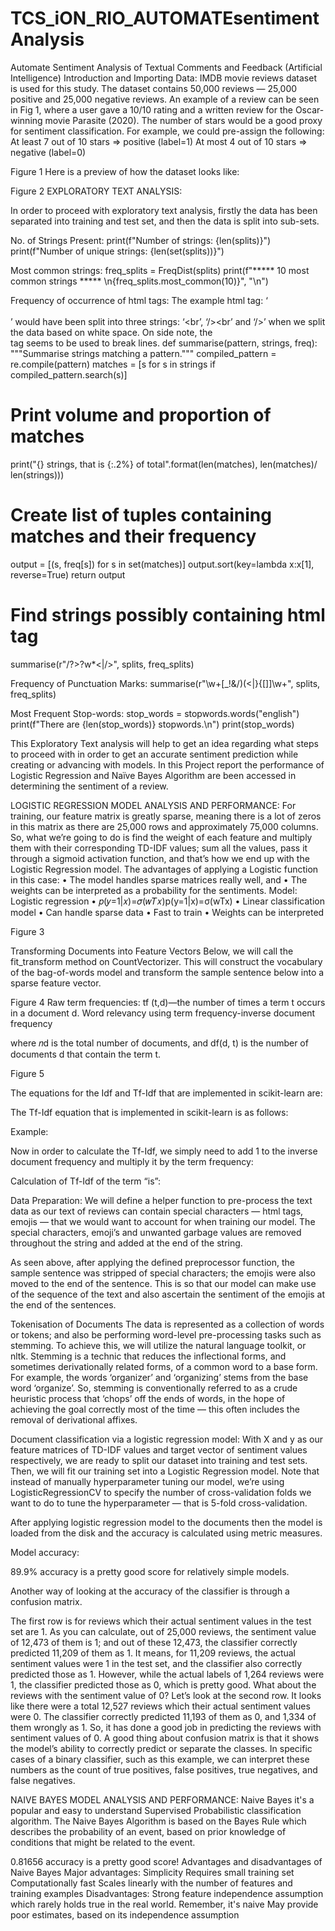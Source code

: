 # TCS_iON_RIO_AUTOMATEsentimentAnalysis
Automate Sentiment Analysis of Textual Comments and Feedback
(Artificial Intelligence)
Introduction and Importing Data:
IMDB movie reviews dataset is used for this study. The dataset contains 50,000 reviews — 25,000 positive and 25,000 negative reviews. An example of a review can be seen in Fig 1, where a user gave a 10/10 rating and a written review for the Oscar-winning movie Parasite (2020). The number of stars would be a good proxy for sentiment classification. For example, we could pre-assign the following:
At least 7 out of 10 stars => positive (label=1)
At most 4 out of 10 stars => negative (label=0)
 
Figure 1
Here is a preview of how the dataset looks like:
 
Figure 2
EXPLORATORY TEXT ANALYSIS:

In order to proceed with exploratory text analysis, firstly the data has been separated into training and test set, and then the data is split into sub-sets.
 


No. of Strings Present:
print(f"Number of strings: {len(splits)}")
print(f"Number of unique strings: {len(set(splits))}")
 
Most common strings:
freq_splits = FreqDist(splits)
print(f"***** 10 most common strings ***** \n{freq_splits.most_common(10)}", "\n")
 








Frequency of occurrence of html tags:
The example html tag: ‘<br /><br />’ would have been split into three strings: ‘<br’, ‘/><br’ and ‘/>’ when we split the data based on white space. On side note, the <br> tag seems to be used to break lines.
def summarise(pattern, strings, freq):
"""Summarise strings matching a pattern."""
compiled_pattern = re.compile(pattern)
matches = [s for s in strings if compiled_pattern.search(s)]
# Print volume and proportion of matches
print("{} strings, that is {:.2%} of total".format(len(matches), len(matches)/ len(strings)))
# Create list of tuples containing matches and their frequency
output = [(s, freq[s]) for s in set(matches)]
output.sort(key=lambda x:x[1], reverse=True)
return output
# Find strings possibly containing html tag
summarise(r"/?>?w*<|/>", splits, freq_splits)
 
Frequency of Punctuation Marks:
summarise(r"\w+[_!&/)(<\|}{\[\]]\w+", splits, freq_splits)
 



Most Frequent Stop-words:
stop_words = stopwords.words("english")
print(f"There are {len(stop_words)} stopwords.\n")
print(stop_words)

 

This Exploratory Text analysis will help to get an idea regarding what steps to proceed with in order to get an accurate sentiment prediction while creating or advancing with models.
In this Project report the performance of Logistic Regression and Naïve Bayes Algorithm are been accessed in determining the sentiment of a review.






LOGISTIC REGRESSION MODEL ANALYSIS AND PERFORMANCE:
For training, our feature matrix is greatly sparse, meaning there is a lot of zeros in this matrix as there are 25,000 rows and approximately 75,000 columns. So, what we’re going to do is find the weight of each feature and multiply them with their corresponding TD-IDF values; sum all the values, pass it through a sigmoid activation function, and that’s how we end up with the Logistic Regression model. 
The advantages of applying a Logistic function in this case: 
•	The model handles sparse matrices really well, and 
•	The weights can be interpreted as a probability for the sentiments.
Model: Logistic regression
•	𝑝(𝑦=1|𝑥)=𝜎(𝑤𝑇𝑥)p(y=1|x)=σ(wTx)
•	Linear classification model
•	Can handle sparse data
•	Fast to train
•	Weights can be interpreted
 
Figure 3










Transforming Documents into Feature Vectors
Below, we will call the fit_transform method on CountVectorizer. This will construct the vocabulary of the bag-of-words model and transform the sample sentence below into a sparse feature vector.
 
Figure 4
Raw term frequencies: tf (t,d)—the number of times a term t occurs in a document d.
Word relevancy using term frequency-inverse document frequency
 
where  𝑛d  is the total number of documents, and df(d, t) is the number of documents d that contain the term t.
 
Figure 5


The equations for the Idf and Tf-Idf that are implemented in scikit-learn are:
 
The Tf-Idf equation that is implemented in scikit-learn is as follows:
 
 
Example:
 
Now in order to calculate the Tf-Idf, we simply need to add 1 to the inverse document frequency and multiply it by the term frequency:
 
Calculation of Tf-Idf of the term “is”: 
 
 
  



Data Preparation:
We will define a helper function to pre-process the text data as our text of reviews can contain special characters — html tags, emojis — that we would want to account for when training our model.
The special characters, emoji’s and unwanted garbage values are removed throughout the string and added at the end of the string.
 
As seen above, after applying the defined preprocessor function, the sample sentence was stripped of special characters; the emojis were also moved to the end of the sentence. This is so that our model can make use of the sequence of the text and also ascertain the sentiment of the emojis at the end of the sentences.

Tokenisation of Documents
The data is represented as a collection of words or tokens; and also be performing word-level pre-processing tasks such as stemming. To achieve this, we will utilize the natural language toolkit, or nltk.
Stemming is a technic that reduces the inflectional forms, and sometimes derivationally related forms, of a common word to a base form. For example, the words ‘organizer’ and ‘organizing’ stems from the base word ‘organize’. So, stemming is conventionally referred to as a crude heuristic process that ‘chops’ off the ends of words, in the hope of achieving the goal correctly most of the time — this often includes the removal of derivational affixes.


 
Document classification via a logistic regression model:
With X and y as our feature matrices of TD-IDF values and target vector of sentiment values respectively, we are ready to split our dataset into training and test sets. Then, we will fit our training set into a Logistic Regression model.
Note that instead of manually hyperparameter tuning our model, we’re using LogisticRegressionCV to specify the number of cross-validation folds we want to do to tune the hyperparameter — that is 5-fold cross-validation.
 
 
After applying logistic regression model to the documents then the model is loaded from the disk and the accuracy is calculated using metric measures.


Model accuracy:


 89.9% accuracy is a pretty good score for relatively simple models.







Another way of looking at the accuracy of the classifier is through a confusion matrix.
 
The first row is for reviews which their actual sentiment values in the test set are 1. As you can calculate, out of 25,000 reviews, the sentiment value of 12,473 of them is 1; and out of these 12,473, the classifier correctly predicted 11,209 of them as 1.
It means, for 11,209 reviews, the actual sentiment values were 1 in the test set, and the classifier also correctly predicted those as 1. However, while the actual labels of 1,264 reviews were 1, the classifier predicted those as 0, which is pretty good.
What about the reviews with the sentiment value of 0? Let’s look at the second row. It looks like there were a total 12,527 reviews which their actual sentiment values were 0.
The classifier correctly predicted 11,193 of them as 0, and 1,334 of them wrongly as 1. So, it has done a good job in predicting the reviews with sentiment values of 0.
A good thing about confusion matrix is that it shows the model’s ability to correctly predict or separate the classes. In specific cases of a binary classifier, such as this example, we can interpret these numbers as the count of true positives, false positives, true negatives, and false negatives.




NAIVE BAYES MODEL ANALYSIS AND PERFORMANCE:
Naive Bayes it's a popular and easy to understand Supervised Probabilistic classification algorithm. The Naive Bayes Algorithm is based on the Bayes Rule which describes the probability of an event, based on prior knowledge of conditions that might be related to the event.
 
 
0.81656 accuracy is a pretty good score!
Advantages and disadvantages of Naive Bayes
Major advantages:
Simplicity
Requires small training set
Computationally fast
Scales linearly with the number of features and training examples
Disadvantages:
Strong feature independence assumption which rarely holds true in the real world. Remember, it's naive
May provide poor estimates, based on its independence assumption
